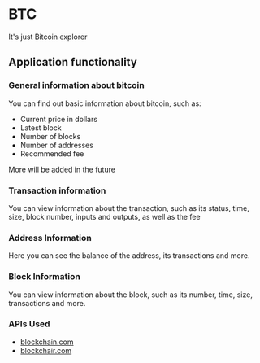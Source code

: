 # BTC
It's just Bitcoin explorer

## Application functionality

### General information about bitcoin
You can find out basic information about bitcoin, such as:
- Сurrent price in dollars
- Latest block
- Number of blocks
- Number of addresses
- Recommended fee

More will be added in the future

### Transaction information

You can view information about the transaction, such as its status, time, size, block number, inputs and outputs, as well as the fee

### Address Information
Here you can see the balance of the address, its transactions and more.

### Block Information
You can view information about the block, such as its number, time, size, transactions and more.

### APIs Used
- [blockchain.com](https://www.blockchain.com/ru/api)
- [blockchair.com](https://blockchair.com/api)

